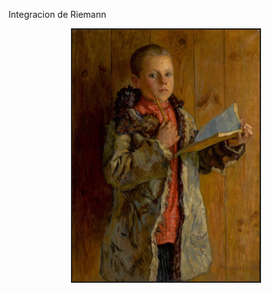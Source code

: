 Integracion de Riemann


<p align="center">
 <img src="apunten.jpg" width="300"  class="center"  border="2">
</p>
